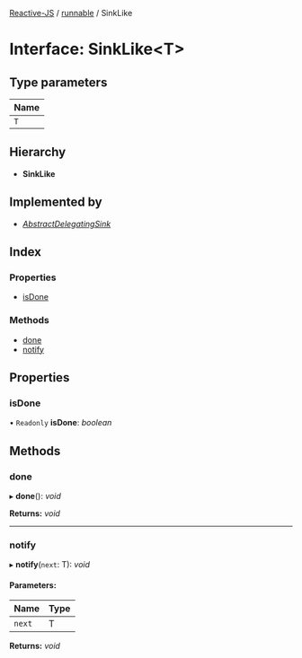 [Reactive-JS](../README.md) / [runnable](../modules/runnable.md) / SinkLike

# Interface: SinkLike<T\>

## Type parameters

Name |
------ |
`T` |

## Hierarchy

* **SinkLike**

## Implemented by

* [*AbstractDelegatingSink*](../classes/runnable.abstractdelegatingsink.md)

## Index

### Properties

* [isDone](runnable.sinklike.md#isdone)

### Methods

* [done](runnable.sinklike.md#done)
* [notify](runnable.sinklike.md#notify)

## Properties

### isDone

• `Readonly` **isDone**: *boolean*

## Methods

### done

▸ **done**(): *void*

**Returns:** *void*

___

### notify

▸ **notify**(`next`: T): *void*

#### Parameters:

Name | Type |
------ | ------ |
`next` | T |

**Returns:** *void*
